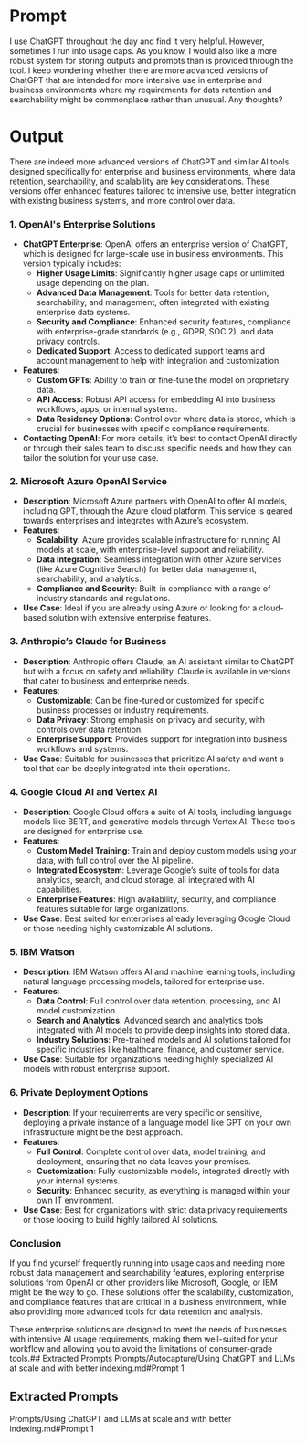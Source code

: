 # Prompt

I use ChatGPT throughout the day and find it very helpful. However, sometimes I run into usage caps. As you know, I would also like a more robust system for storing outputs and prompts than is provided through the tool. I keep wondering whether there are more advanced versions of ChatGPT that are intended for more intensive use in enterprise and business environments where my requirements for data retention and searchability might be commonplace rather than unusual. Any thoughts?

# Output

There are indeed more advanced versions of ChatGPT and similar AI tools designed specifically for enterprise and business environments, where data retention, searchability, and scalability are key considerations. These versions offer enhanced features tailored to intensive use, better integration with existing business systems, and more control over data.

### 1. OpenAI's Enterprise Solutions

- **ChatGPT Enterprise**: OpenAI offers an enterprise version of ChatGPT, which is designed for large-scale use in business environments. This version typically includes:
  - **Higher Usage Limits**: Significantly higher usage caps or unlimited usage depending on the plan.
  - **Advanced Data Management**: Tools for better data retention, searchability, and management, often integrated with existing enterprise data systems.
  - **Security and Compliance**: Enhanced security features, compliance with enterprise-grade standards (e.g., GDPR, SOC 2), and data privacy controls.
  - **Dedicated Support**: Access to dedicated support teams and account management to help with integration and customization.
- **Features**:
  - **Custom GPTs**: Ability to train or fine-tune the model on proprietary data.
  - **API Access**: Robust API access for embedding AI into business workflows, apps, or internal systems.
  - **Data Residency Options**: Control over where data is stored, which is crucial for businesses with specific compliance requirements.
- **Contacting OpenAI**: For more details, it’s best to contact OpenAI directly or through their sales team to discuss specific needs and how they can tailor the solution for your use case.

### 2. Microsoft Azure OpenAI Service

- **Description**: Microsoft Azure partners with OpenAI to offer AI models, including GPT, through the Azure cloud platform. This service is geared towards enterprises and integrates with Azure’s ecosystem.
- **Features**:
  - **Scalability**: Azure provides scalable infrastructure for running AI models at scale, with enterprise-level support and reliability.
  - **Data Integration**: Seamless integration with other Azure services (like Azure Cognitive Search) for better data management, searchability, and analytics.
  - **Compliance and Security**: Built-in compliance with a range of industry standards and regulations.
- **Use Case**: Ideal if you are already using Azure or looking for a cloud-based solution with extensive enterprise features.

### 3. Anthropic’s Claude for Business

- **Description**: Anthropic offers Claude, an AI assistant similar to ChatGPT but with a focus on safety and reliability. Claude is available in versions that cater to business and enterprise needs.
- **Features**:
  - **Customizable**: Can be fine-tuned or customized for specific business processes or industry requirements.
  - **Data Privacy**: Strong emphasis on privacy and security, with controls over data retention.
  - **Enterprise Support**: Provides support for integration into business workflows and systems.
- **Use Case**: Suitable for businesses that prioritize AI safety and want a tool that can be deeply integrated into their operations.

### 4. Google Cloud AI and Vertex AI

- **Description**: Google Cloud offers a suite of AI tools, including language models like BERT, and generative models through Vertex AI. These tools are designed for enterprise use.
- **Features**:
  - **Custom Model Training**: Train and deploy custom models using your data, with full control over the AI pipeline.
  - **Integrated Ecosystem**: Leverage Google’s suite of tools for data analytics, search, and cloud storage, all integrated with AI capabilities.
  - **Enterprise Features**: High availability, security, and compliance features suitable for large organizations.
- **Use Case**: Best suited for enterprises already leveraging Google Cloud or those needing highly customizable AI solutions.

### 5. IBM Watson

- **Description**: IBM Watson offers AI and machine learning tools, including natural language processing models, tailored for enterprise use.
- **Features**:
  - **Data Control**: Full control over data retention, processing, and AI model customization.
  - **Search and Analytics**: Advanced search and analytics tools integrated with AI models to provide deep insights into stored data.
  - **Industry Solutions**: Pre-trained models and AI solutions tailored for specific industries like healthcare, finance, and customer service.
- **Use Case**: Suitable for organizations needing highly specialized AI models with robust enterprise support.

### 6. Private Deployment Options

- **Description**: If your requirements are very specific or sensitive, deploying a private instance of a language model like GPT on your own infrastructure might be the best approach.
- **Features**:
  - **Full Control**: Complete control over data, model training, and deployment, ensuring that no data leaves your premises.
  - **Customization**: Fully customizable models, integrated directly with your internal systems.
  - **Security**: Enhanced security, as everything is managed within your own IT environment.
- **Use Case**: Best for organizations with strict data privacy requirements or those looking to build highly tailored AI solutions.

### Conclusion

If you find yourself frequently running into usage caps and needing more robust data management and searchability features, exploring enterprise solutions from OpenAI or other providers like Microsoft, Google, or IBM might be the way to go. These solutions offer the scalability, customization, and compliance features that are critical in a business environment, while also providing more advanced tools for data retention and analysis.

These enterprise solutions are designed to meet the needs of businesses with intensive AI usage requirements, making them well-suited for your workflow and allowing you to avoid the limitations of consumer-grade tools.## Extracted Prompts
Prompts/Autocapture/Using ChatGPT and LLMs at scale and with better indexing.md#Prompt 1

## Extracted Prompts

Prompts/Using ChatGPT and LLMs at scale and with better indexing.md#Prompt 1
